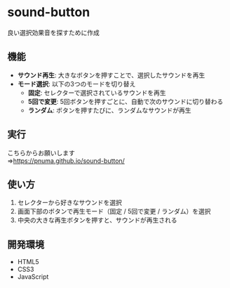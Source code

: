 # sound-button

良い選択効果音を探すために作成

## 機能 
* **サウンド再生**: 大きなボタンを押すことで、選択したサウンドを再生
* **モード選択**: 以下の3つのモードを切り替え
    * **固定**: セレクターで選択されているサウンドを再生
    * **5回で変更**: 5回ボタンを押すごとに、自動で次のサウンドに切り替わる
    * **ランダム**: ボタンを押すたびに、ランダムなサウンドが再生

## 実行
こちらからお願いします<br>
⇒https://pnuma.github.io/sound-button/

## 使い方

1.  セレクターから好きなサウンドを選択
2.  画面下部のボタンで再生モード（固定 / 5回で変更 / ランダム）を選択
3.  中央の大きな再生ボタンを押すと、サウンドが再生される

## 開発環境
* HTML5
* CSS3
* JavaScript
